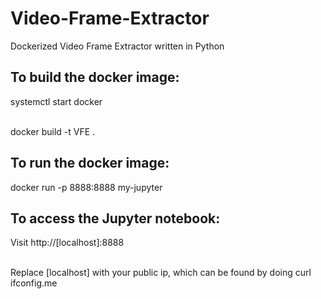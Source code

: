 # Video-Frame-Extractor
Dockerized Video Frame Extractor written in Python<br/>

## To build the docker image:
systemctl start docker<br/>
<br/>

docker build -t VFE .<br/>

## To run the docker image:
docker run -p 8888:8888 my-jupyter<br/>

## To access the Jupyter notebook:
Visit http://[localhost]:8888<br/>
<br/>

Replace [localhost] with your public ip, which can be found by doing curl ifconfig.me<br/>
